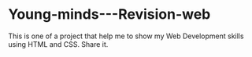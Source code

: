 # Young-minds---Revision-web
This is one of a project that help me to show my Web Development skills using HTML and CSS. Share it.
